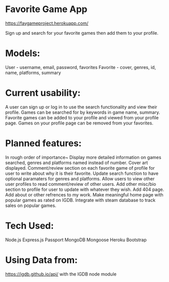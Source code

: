 # Favorite Game App
https://favgameproject.herokuapp.com/

Sign up and search for your favorite games then add them to your profile. 

# Models:
User - username, email, password, favorites
Favorite - cover, genres, id, name, platforms, summary

# Current usability:
A user can sign up or log in to use the search functionality and view their profile. 
Games can be searched for by keywords in game name, summary. 
Favorite games can be added to your profile and viewed from your profile page. 
Games on your profile page can be removed from your favorites. 

# Planned features:
In rough order of importance~
Display more detailed information on games searched, genres and platforms named instead of number. 
Cover art displayed.
Comment/review section on each favorite game of profile for user to write about why it is their favorite.
Update search function to have optional paramaters for genres and platforms. 
Allow users to view other user profiles to read comment/review of other users.
Add other misc/bio section to profile for user to update with whatever they wish.
Add 404 page.
Add about or other refrences to my work.
Make meaningful home page with popular games as rated on IGDB.
Integrate with steam database to track sales on popular games.

# Tech Used:
Node.js
Express.js
Passport
MongoDB
Mongoose
Heroku
Bootstrap

# Using Data from: 
https://igdb.github.io/api/ with the IGDB node module

